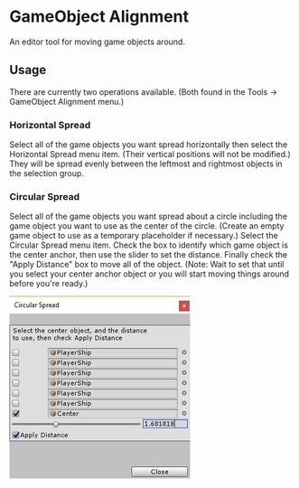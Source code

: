 # GameObject Alignment

An editor tool for moving game objects around.

## Usage

There are currently two operations available. (Both found in the Tools -> GameObject Alignment menu.)

### Horizontal Spread

Select all of the game objects you want spread horizontally then select the Horizontal Spread menu item. (Their vertical positions will not be modified.) They will be spread evenly between the leftmost and rightmost objects in the selection group.

### Circular Spread

Select all of the game objects you want spread about a circle including the game object you want to use as the center of the circle. (Create an empty game object to use as a temporary placeholder if necessary.) Select the Circular Spread menu item. Check the box to identify which game object is the center anchor, then use the slider to set the distance. Finally check the "Apply Distance" box to move all of the object. (Note: Wait to set that until you select your center anchor object or you will start moving things around before you're ready.)

![Circular Spread Window examples](../docs/CircularSpreadWindow.jpg)
